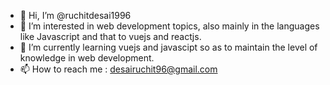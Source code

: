 - 👋 Hi, I’m @ruchitdesai1996
- 👀 I’m interested in web development topics, also mainly in the languages like Javascript and that to vuejs and reactjs.
- 🌱 I’m currently learning vuejs and javascipt so as to maintain the level of knowledge in web development.
- 📫 How to reach me : desairuchit96@gmail.com

<!---
ruchitdesai1996/ruchitdesai1996 is a ✨ special ✨ repository because its `README.md` (this file) appears on your GitHub profile.
You can click the Preview link to take a look at your changes.
--->
